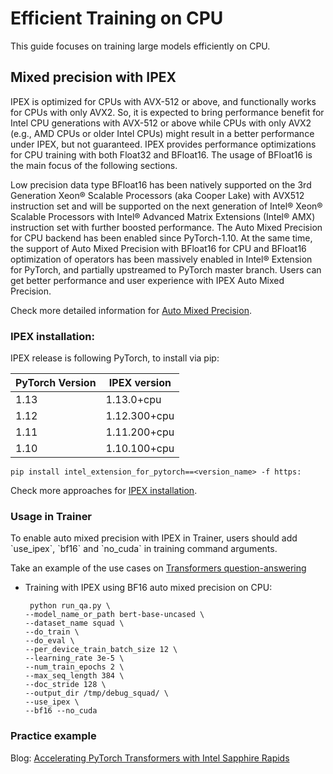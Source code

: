 # Efficient Training on CPU

This guide focuses on training large models efficiently on CPU.

## Mixed precision with IPEX

IPEX is optimized for CPUs with AVX-512 or above, and functionally works for CPUs with only AVX2. So, it is expected to bring performance benefit for Intel CPU generations with AVX-512 or above while CPUs with only AVX2 (e.g., AMD CPUs or older Intel CPUs) might result in a better performance under IPEX, but not guaranteed. IPEX provides performance optimizations for CPU training with both Float32 and BFloat16. The usage of BFloat16 is the main focus of the following sections.

Low precision data type BFloat16 has been natively supported on the 3rd Generation Xeon® Scalable Processors (aka Cooper Lake) with AVX512 instruction set and will be supported on the next generation of Intel® Xeon® Scalable Processors with Intel® Advanced Matrix Extensions (Intel® AMX) instruction set with further boosted performance. The Auto Mixed Precision for CPU backend has been enabled since PyTorch-1.10. At the same time, the support of Auto Mixed Precision with BFloat16 for CPU and BFloat16 optimization of operators has been massively enabled in Intel® Extension for PyTorch, and partially upstreamed to PyTorch master branch. Users can get better performance and user experience with IPEX Auto Mixed Precision.

Check more detailed information for [Auto Mixed Precision](https://intel.github.io/intel-extension-for-pytorch/cpu/latest/tutorials/features/amp.html).

### IPEX installation:

IPEX release is following PyTorch, to install via pip:

| PyTorch Version | IPEX version |
| --- | --- |
| 1.13 | 1.13.0+cpu |
| 1.12 | 1.12.300+cpu |
| 1.11 | 1.11.200+cpu |
| 1.10 | 1.10.100+cpu |

```
pip install intel_extension_for_pytorch==<version_name> -f https:
```

Check more approaches for [IPEX installation](https://intel.github.io/intel-extension-for-pytorch/cpu/latest/tutorials/installation.html).

### Usage in Trainer

To enable auto mixed precision with IPEX in Trainer, users should add \`use\_ipex\`, \`bf16\` and \`no\_cuda\` in training command arguments.

Take an example of the use cases on [Transformers question-answering](https://github.com/huggingface/transformers/tree/main/examples/pytorch/question-answering)

-   Training with IPEX using BF16 auto mixed precision on CPU:
    ```
     python run_qa.py \
    --model_name_or_path bert-base-uncased \
    --dataset_name squad \
    --do_train \
    --do_eval \
    --per_device_train_batch_size 12 \
    --learning_rate 3e-5 \
    --num_train_epochs 2 \
    --max_seq_length 384 \
    --doc_stride 128 \
    --output_dir /tmp/debug_squad/ \
    --use_ipex \
    --bf16 --no_cuda
    ```
    

### Practice example

Blog: [Accelerating PyTorch Transformers with Intel Sapphire Rapids](https://huggingface.co/blog/intel-sapphire-rapids)